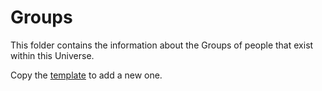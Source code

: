 # Groups

This folder contains the information about the Groups of people that exist within this Universe.

Copy the [template](https://github.com/the-great-stories/SpaceOperaUniverse/blob/master/Groups/__TEMPLATE.md) to add a new one.
